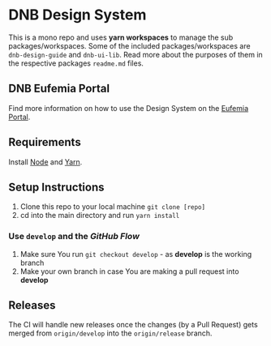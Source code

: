 # DNB Design System

This is a mono repo and uses **yarn workspaces** to manage the sub packages/workspaces.
Some of the included packages/workspaces are `dnb-design-guide` and `dnb-ui-lib`. Read more about the purposes of them in the respective packages `readme.md` files.

## DNB Eufemia Portal

Find more information on how to use the Design System on the [Eufemia Portal](https://eufemia.dnb.no/).

## Requirements

Install [Node](https://nodejs.org) and [Yarn](https://yarnpkg.com).

## Setup Instructions

1.  Clone this repo to your local machine `git clone [repo]`
1.  cd into the main directory and run `yarn install`

### Use `develop` and the _GitHub Flow_

1.  Make sure You run `git checkout develop` - as **develop** is the working branch
1.  Make your own branch in case You are making a pull request into **develop**

## Releases

The CI will handle new releases once the changes (by a Pull Request) gets merged from `origin/develop` into the `origin/release` branch.
